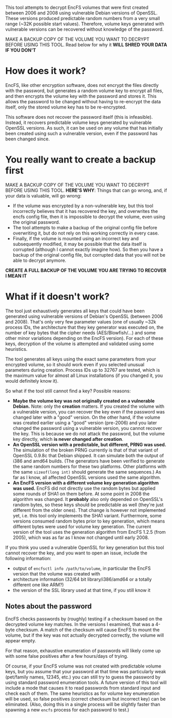 This tool attempts to decrypt EncFS volumes that were first created between
2006 and 2008 using vulnerable Debian versions of OpenSSL. These versions
produced predictable random numbers from a very small range (~32K possible
start values). Therefore, volume keys generated with vulnerable versions can
be recovered without knowledge of the password.

MAKE A BACKUP COPY OF THE VOLUME YOU WANT TO DECRYPT BEFORE USING THIS TOOL.
Read below for why it **WILL SHRED YOUR DATA IF YOU DON'T**

# How does it work?

EncFS, like other encryption software, does not encrypt the files directly
with the password, but generates a random volume key to encrypt all files,
and then encrypts the volume key with the password and stores it. This
allows the password to be changed without having to re-encrypt the data
itself, only the stored volume key has to be re-encrypted.

This software does not recover the password itself (this is infeasible).
Instead, it recovers predictable volume keys generated by vulnerable OpenSSL
versions. As such, it can be used on any volume that has initially been
created using such a vulnerable version, even if the password has been
changed since.

# You really want to create a backup first

MAKE A BACKUP COPY OF THE VOLUME YOU WANT TO DECRYPT BEFORE USING THIS TOOL.
**HERE'S WHY**:
Things that can go wrong, and, if your data is valuable, will go wrong:
- If the volume was encrypted by a non-vulnerable key, but this tool
  incorrectly believes that it has recovered the key, and overwrites the
  encfs config file, then it is impossible to decrypt the volume, even using
  the original password.
- The tool attempts to make a backup of the original config file before
  overwriting it, but do not rely on this working correctly in every case.
- Finally, if the volume is mounted using an incorrect key and subsequently
  modified, it may be possible that the data itself is corrupted (although I
  cannot exactly imagine how). So then you have a backup of the original
  config file, but corrupted data that you will not be able to decrypt
  anymore.

**CREATE A FULL BACKUP OF THE VOLUME YOU ARE TRYING TO RECOVER I MEAN IT**

# What if it doesn't work?

The tool just exhaustively generates all keys that could have been generated using vulnerable versions of Debian's OpenSSL (between 2006 and 2008). That's only very few parameter values (one of usually ~32k process IDs, the architecture that they key generator was executed on, the number of key bytes that the cipher needs (AES/Blowfish/...) and some other minor variations depending on the EncFS version). For each of these keys, decryption of the volume is attempted and validated using some heuristics.

The tool generates all keys using the exact same parameters from your encrypted volume, so it should work even if you selected unusual parameters during creation. Process IDs up to 32767 are tested, which is the maximum value for almost all Linux installations (if you changed it, you would definitely know it).

So what if the tool still cannot find a key? Possible reasons:

- **Maybe the volume key was not originally created on a vulnerable Debian.** Note: only the **creation** matters. If you created the volume with a vulnerable version, you can recover the key even if the password was changed later with a "good" version. On the other hand, if the volume was created earlier using a "good" version (pre-2006) and you later changed the password using a vulnerable version, you cannot recover the key. This is because we do not attack the password, but the volume key directly, which **is never changed after creation**.
- **An OpenSSL version with a predictable, but different, PRNG was used.** The simulation of the broken PRNG currently is that of that variant of OpenSSL 0.9.8c that Debian shipped. It can simulate both the output of i386 and amd64 builds. (The generators have been verified to generate the same random numbers for these two platforms. Other platforms with the same `sizeof(long int)` should generate the same sequences.) As far as I know, all affected OpenSSL versions used the same algorithm.
- **An EncFS version with a different volume key generation algorithm was used.** EncFS did not directly use the random bytes but applied some rounds of SHA1 on them before. At some point in 2008 the algorithm was changed. It **probably** also only depended on OpenSSL's random bytes, so these keys should be predictable as well (they're just different from the older ones). That change is however not implemented yet, i.e. this tool only implements the SHA1 variant. Furthermore, some versions consumed random bytes prior to key generation, which means different bytes were used for volume key generation. The current version of the tool uses the generation algorithm from EncFS 1.2.5 (from 2005), which was as far as I know not changed until early 2008.

If you think you used a vulnerable OpenSSL for key generation but this tool cannot recover the key, and you want to open an issue, include the following information:
- output of `encfsctl info /path/to/volume`, in particular the EncFS version that the volume was created with
- architecture information (32/64 bit library/i386/amd64 or a totally different one like ARM?)
- the version of the SSL library used at that time, if you still know it

## Notes about the password

EncFS checks passwords by (roughly) testing if a checksum based on the decrypted volume key matches. In the versions I examined, that was a 4-byte checksum. A match of the checksum will cause EncFS to mount the volume, but if the key was not actually decrypted correctly, the volume will appear empty.

For that reason, exhaustive enumeration of passwords will likely come up with some false positives after a few hours/days of trying.

Of course, if your EncFS volume was not created with predictable volume keys, but you assume that your password at that time was particularly weak (pet/family names, 12345, etc.) you can still try to guess the password by using standard password enumeration tools. A future version of this tool will include a mode that causes it to read passwords from standard input and check each of them. The same heuristics as for volume key enumeration will be used, so false positives (correct checksum but incorrect key) can be eliminated. (Also, doing this in a single process will be slightly faster than spawning a new `encfs` process for each password to test.)
